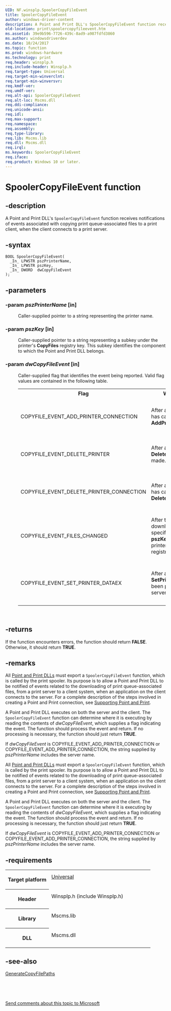 ```yaml
---
UID: NF.winsplp.SpoolerCopyFileEvent
title: SpoolerCopyFileEvent
author: windows-driver-content
description: A Point and Print DLL's SpoolerCopyFileEvent function receives notifications of events associated with copying print queue-associated files to a print client, when the client connects to a print server.
old-location: print\spoolercopyfileevent.htm
ms.assetid: 39e9b596-7726-439c-8ad9-a987fdfd3860
ms.author: windowsdriverdev
ms.date: 10/24/2017
ms.topic: function
ms.prod: windows-hardware
ms.technology: print
req.header: winsplp.h
req.include-header: Winsplp.h
req.target-type: Universal
req.target-min-winverclnt: 
req.target-min-winversvr: 
req.kmdf-ver: 
req.umdf-ver: 
req.alt-api: SpoolerCopyFileEvent
req.alt-loc: Mscms.dll
req.ddi-compliance: 
req.unicode-ansi: 
req.idl: 
req.max-support: 
req.namespace: 
req.assembly: 
req.type-library: 
req.lib: Mscms.lib
req.dll: Mscms.dll
req.irql: 
ms.keywords: SpoolerCopyFileEvent
req.iface: 
req.product: Windows 10 or later.
---
```


# SpoolerCopyFileEvent function



## -description
<p>A Point and Print DLL's <code>SpoolerCopyFileEvent</code> function receives notifications of events associated with copying print queue-associated files to a print client, when the client connects to a print server.</p>


## -syntax

````
BOOL SpoolerCopyFileEvent(
  _In_ LPWSTR pszPrinterName,
  _In_ LPWSTR pszKey,
  _In_ DWORD  dwCopyFileEvent
);
````


## -parameters
<dl>

### -param <i>pszPrinterName</i> [in]

<dd>
<p>Caller-supplied pointer to a string representing the printer name.</p>
</dd>

### -param <i>pszKey</i> [in]

<dd>
<p>Caller-supplied pointer to a string representing a subkey under the printer's <b>CopyFiles</b> registry key. This subkey identifies the component to which the Point and Print DLL belongs.</p>
</dd>

### -param <i>dwCopyFileEvent</i> [in]

<dd>
<p>Caller-supplied flag that identifies the event being reported. Valid flag values are contained in the following table.</p>
<table>
<tr>
<th>Flag</th>
<th>When Received</th>
<th>Where Received</th>
</tr>
<tr>
<td>
<p>COPYFILE_EVENT_ADD_PRINTER_CONNECTION</p>
</td>
<td>
<p>After a client application has called <b>AddPrinterConnection</b>.</p>
</td>
<td>
<p>Client copy of <code>SpoolerCopyFileEvent</code>. The calling context is the client application.</p>
</td>
</tr>
<tr>
<td>
<p>COPYFILE_EVENT_DELETE_PRINTER</p>
</td>
<td>
<p>After a call to <b>DeletePrinter</b> has been made.</p>
</td>
<td>
<p>Client copy of <code>SpoolerCopyFileEvent</code>. The calling context is the client's spooler.</p>
</td>
</tr>
<tr>
<td>
<p>COPYFILE_EVENT_DELETE_PRINTER_CONNECTION</p>
</td>
<td>
<p>After a client application has called <b>DeletePrinterConnection</b>.</p>
</td>
<td>
<p>Client copy of <code>SpoolerCopyFileEvent</code>. The calling context is the client application.</p>
</td>
</tr>
<tr>
<td>
<p>COPYFILE_EVENT_FILES_CHANGED</p>
</td>
<td>
<p>After the client has downloaded the files specified under the <b>pszKey</b> subkey of the printer's <b>CopyFiles</b> registry key.</p>
</td>
<td>
<p>Client copy of <code>SpoolerCopyFileEvent</code>. The calling context is the client's spooler.</p>
</td>
</tr>
<tr>
<td>
<p>COPYFILE_EVENT_SET_PRINTER_DATAEX</p>
</td>
<td>
<p>After a call to <b>SetPrinterDataEx</b> has been processed on the server.</p>
</td>
<td>
<p>Server copy of <code>SpoolerCopyFileEvent</code>. The calling context is the client application, by impersonation.</p>
</td>
</tr>
</table>
<p> </p>
</dd>
</dl>

## -returns
<p>If the function encounters errors, the function should return <b>FALSE</b>. Otherwise, it should return <b>TRUE</b>.</p>

## -remarks
<p>All <a href="NULL">Point and Print DLLs</a> must export a <code>SpoolerCopyFileEvent</code> function, which is called by the print spooler. Its purpose is to allow a Point and Print DLL to be notified of events related to the downloading of print queue-associated files, from a print server to a client system, when an application on the client connects to the server. For a complete description of the steps involved in creating a Point and Print connection, see <a href="NULL">Supporting Point and Print</a>.</p>

<p>A Point and Print DLL executes on both the server and the client. The <code>SpoolerCopyFileEvent</code> function can determine where it is executing by reading the contents of <i>dwCopyFileEvent</i>, which supplies a flag indicating the event. The function should process the event and return. If no processing is necessary, the function should just return <b>TRUE</b>.</p>

<p>If <i>dwCopyFileEvent</i> is COPYFILE_EVENT_ADD_PRINTER_CONNECTION or COPYFILE_EVENT_ADD_PRINTER_CONNECTION, the string supplied by <i>pszPrinterName</i> includes the server name.</p>

<p>All <a href="NULL">Point and Print DLLs</a> must export a <code>SpoolerCopyFileEvent</code> function, which is called by the print spooler. Its purpose is to allow a Point and Print DLL to be notified of events related to the downloading of print queue-associated files, from a print server to a client system, when an application on the client connects to the server. For a complete description of the steps involved in creating a Point and Print connection, see <a href="NULL">Supporting Point and Print</a>.</p>

<p>A Point and Print DLL executes on both the server and the client. The <code>SpoolerCopyFileEvent</code> function can determine where it is executing by reading the contents of <i>dwCopyFileEvent</i>, which supplies a flag indicating the event. The function should process the event and return. If no processing is necessary, the function should just return <b>TRUE</b>.</p>

<p>If <i>dwCopyFileEvent</i> is COPYFILE_EVENT_ADD_PRINTER_CONNECTION or COPYFILE_EVENT_ADD_PRINTER_CONNECTION, the string supplied by <i>pszPrinterName</i> includes the server name.</p>

## -requirements
<table>
<tr>
<th width="30%">
<p>Target platform</p>
</th>
<td width="70%">
<dl>
<dt><a href="http://go.microsoft.com/fwlink/p/?linkid=531356" target="_blank">Universal</a></dt>
</dl>
</td>
</tr>
<tr>
<th width="30%">
<p>Header</p>
</th>
<td width="70%">
<dl>
<dt>Winsplp.h (include Winsplp.h)</dt>
</dl>
</td>
</tr>
<tr>
<th width="30%">
<p>Library</p>
</th>
<td width="70%">
<dl>
<dt>Mscms.lib</dt>
</dl>
</td>
</tr>
<tr>
<th width="30%">
<p>DLL</p>
</th>
<td width="70%">
<dl>
<dt>Mscms.dll</dt>
</dl>
</td>
</tr>
</table>

## -see-also
<dl>
<dt>
<a href="https://msdn.microsoft.com/library/windows/hardware/ff549896">GenerateCopyFilePaths</a>
</dt>
</dl>
<p> </p>
<p> </p>
<p><a href="mailto:wsddocfb@microsoft.com?subject=Documentation%20feedback [print\print]:%20SpoolerCopyFileEvent function%20 RELEASE:%20(10/24/2017)&amp;body=%0A%0APRIVACY STATEMENT%0A%0AWe use your feedback to improve the documentation. We don't use your email address for any other purpose, and we'll remove your email address from our system after the issue that you're reporting is fixed. While we're working to fix this issue, we might send you an email message to ask for more info. Later, we might also send you an email message to let you know that we've addressed your feedback.%0A%0AFor more info about Microsoft's privacy policy, see http://privacy.microsoft.com/en-us/default.aspx." title="Send comments about this topic to Microsoft">Send comments about this topic to Microsoft</a></p>
